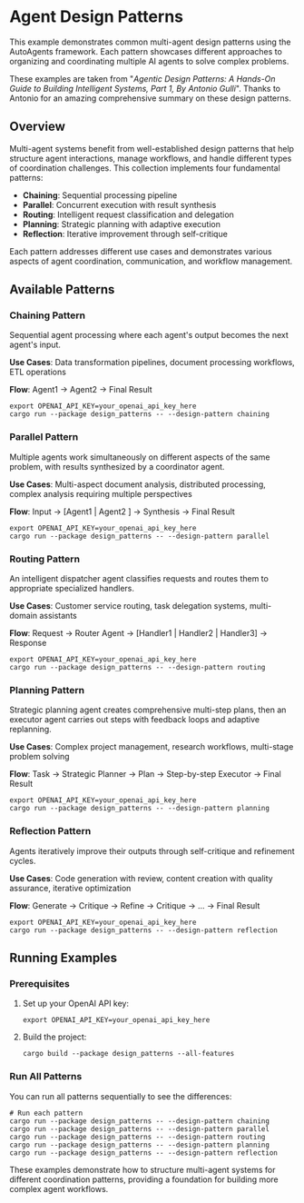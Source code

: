 # Agent Design Patterns

This example demonstrates common multi-agent design patterns using the AutoAgents framework. Each pattern showcases
different approaches to organizing and coordinating multiple AI agents to solve complex problems.

These examples are taken from "_Agentic Design Patterns: A Hands-On Guide to Building Intelligent Systems, Part 1, By
Antonio
Gulli_". Thanks to Antonio for an amazing comprehensive summary on these design patterns.

## Overview

Multi-agent systems benefit from well-established design patterns that help structure agent interactions, manage
workflows, and handle different types of coordination challenges. This collection implements four fundamental patterns:

- **Chaining**: Sequential processing pipeline
- **Parallel**: Concurrent execution with result synthesis
- **Routing**: Intelligent request classification and delegation
- **Planning**: Strategic planning with adaptive execution
- **Reflection**: Iterative improvement through self-critique

Each pattern addresses different use cases and demonstrates various aspects of agent coordination, communication, and
workflow management.

## Available Patterns

### Chaining Pattern

Sequential agent processing where each agent's output becomes the next agent's input.

**Use Cases**: Data transformation pipelines, document processing workflows, ETL operations

**Flow**: Agent1 → Agent2 → Final Result

```shell
export OPENAI_API_KEY=your_openai_api_key_here 
cargo run --package design_patterns -- --design-pattern chaining
```

### Parallel Pattern

Multiple agents work simultaneously on different aspects of the same problem, with results synthesized by a coordinator
agent.

**Use Cases**: Multi-aspect document analysis, distributed processing, complex analysis requiring multiple perspectives

**Flow**: Input → [Agent1 | Agent2 ] → Synthesis → Final Result

```shell
export OPENAI_API_KEY=your_openai_api_key_here 
cargo run --package design_patterns -- --design-pattern parallel
```

### Routing Pattern

An intelligent dispatcher agent classifies requests and routes them to appropriate specialized handlers.

**Use Cases**: Customer service routing, task delegation systems, multi-domain assistants

**Flow**: Request → Router Agent → [Handler1 | Handler2 | Handler3] → Response

```shell
export OPENAI_API_KEY=your_openai_api_key_here 
cargo run --package design_patterns -- --design-pattern routing
```

### Planning Pattern

Strategic planning agent creates comprehensive multi-step plans, then an executor agent carries out steps with feedback
loops and adaptive replanning.

**Use Cases**: Complex project management, research workflows, multi-stage problem solving

**Flow**: Task → Strategic Planner → Plan → Step-by-step Executor → Final Result

```shell
export OPENAI_API_KEY=your_openai_api_key_here 
cargo run --package design_patterns -- --design-pattern planning
```

### Reflection Pattern

Agents iteratively improve their outputs through self-critique and refinement cycles.

**Use Cases**: Code generation with review, content creation with quality assurance, iterative optimization

**Flow**: Generate → Critique → Refine → Critique → ... → Final Result

```shell
export OPENAI_API_KEY=your_openai_api_key_here 
cargo run --package design_patterns -- --design-pattern reflection
```

## Running Examples

### Prerequisites

1. Set up your OpenAI API key:
   ```shell
   export OPENAI_API_KEY=your_openai_api_key_here
   ```

2. Build the project:
   ```shell
   cargo build --package design_patterns --all-features
   ```

### Run All Patterns

You can run all patterns sequentially to see the differences:

```shell
# Run each pattern
cargo run --package design_patterns -- --design-pattern chaining
cargo run --package design_patterns -- --design-pattern parallel  
cargo run --package design_patterns -- --design-pattern routing
cargo run --package design_patterns -- --design-pattern planning
cargo run --package design_patterns -- --design-pattern reflection
```

These examples demonstrate how to structure multi-agent systems for different coordination patterns, providing a
foundation for building more complex agent workflows.